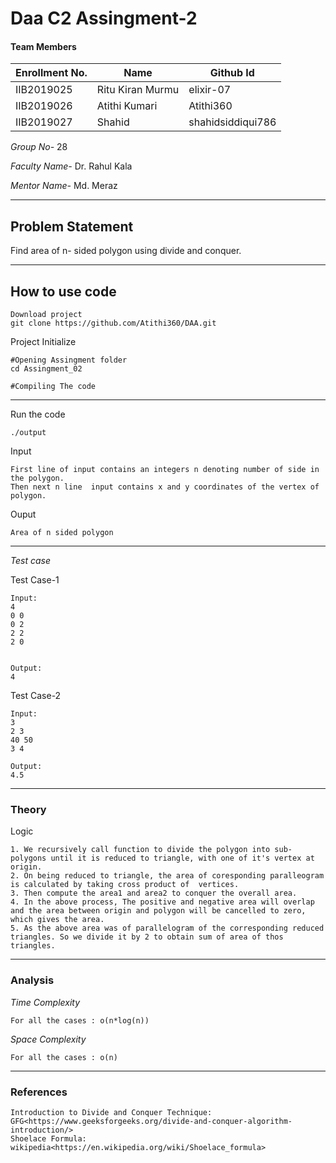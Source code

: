 
# Daa C2 Assingment-2
#### Team Members

|Enrollment No.|Name|Github Id|
|--------------|----|--------|
|IIB2019025|Ritu Kiran Murmu|elixir-07|
|IIB2019026|Atithi Kumari|Atithi360|
|IIB2019027|Shahid|shahidsiddiqui786|



*Group No-* 28

*Faculty Name-* Dr. Rahul Kala 

*Mentor Name-* Md. Meraz

---
## Problem Statement
Find area of n- sided polygon using divide and conquer.

---
## How to use code
```
Download project
git clone https://github.com/Atithi360/DAA.git
```
Project Initialize 
```
#Opening Assingment folder
cd Assingment_02

#Compiling The code
```
---

Run the code
```
./output
```
Input
```
First line of input contains an integers n denoting number of side in the polygon.
Then next n line  input contains x and y coordinates of the vertex of polygon.

```
Ouput 
```
Area of n sided polygon
```
---
*Test case*

Test Case-1
```
Input:
4
0 0
0 2
2 2 
2 0 


Output:
4
```

Test Case-2
```
Input:
3
2 3
40 50
3 4

Output:
4.5

```

---
### Theory
Logic
```
1. We recursively call function to divide the polygon into sub-polygons until it is reduced to triangle, with one of it's vertex at origin.
2. On being reduced to triangle, the area of coresponding paralleogram is calculated by taking cross product of  vertices.
3. Then compute the area1 and area2 to conquer the overall area.
4. In the above process, The positive and negative area will overlap and the area between origin and polygon will be cancelled to zero, which gives the area.
5. As the above area was of parallelogram of the corresponding reduced triangles. So we divide it by 2 to obtain sum of area of thos triangles.
```

---
### Analysis

*Time Complexity*
```
For all the cases : o(n*log(n))
```
*Space Complexity*
```
For all the cases : o(n)
```

---
### References
```
Introduction to Divide and Conquer Technique: GFG<https://www.geeksforgeeks.org/divide-and-conquer-algorithm-introduction/>
Shoelace Formula: wikipedia<https://en.wikipedia.org/wiki/Shoelace_formula>

```
